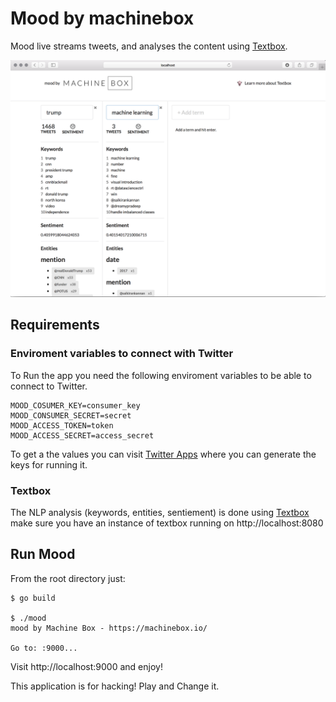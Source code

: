 # Mood by machinebox 

Mood live streams tweets, and analyses the content using [Textbox](https://machinebox.io/docs/textbox).

![Mood app](mood.png)


## Requirements

### Enviroment variables to connect with Twitter

To Run the app you need the following enviroment variables to be able to connect to Twitter.

```
MOOD_COSUMER_KEY=consumer_key
MOOD_CONSUMER_SECRET=secret
MOOD_ACCESS_TOKEN=token
MOOD_ACCESS_SECRET=access_secret
```

To get a the values you can visit [Twitter Apps](https://apps.twitter.com/) where you can generate the keys for running it.

### Textbox

The NLP analysis (keywords, entities, sentiement) is done using [Textbox](https://machinebox.io/docs/textbox) make sure you have an instance of textbox running on http://localhost:8080

## Run Mood

From the root directory just:

```
$ go build

$ ./mood
mood by Machine Box - https://machinebox.io/

Go to: :9000...
```

Visit http://localhost:9000 and enjoy!

This application is for hacking! Play and Change it.


